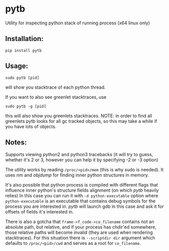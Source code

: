 # pytb
Utility for inspecting python stack of running process (x64 linux only)

Installation:
---

```pip install pytb```

Usage:
---

```sudo pytb [pid]```

will show you stacktrace of each python thread.

If you want to also see greenlet stacktraces, use

```sudo pytb -g [pid]```

this will also show you greenlets stacktraces.
NOTE: in order to find all greenlets pytb looks for all gc tracked objects, so this may take a while if you have lots of objects.

Notes:
---
Supports viewing python2 and python3 tracebacks (it will try to guess, whether it's 2 or 3, however you can help it by specifying -2 or -3 option)

The utility works by reading ```/proc/<pid>/mem``` (this is why sudo is needed). It uses *nm* and *objdump*
for finding inner python structures in memory.

It's also possible that python process is compiled with different flags that influence inner python's structure fields alignment (on which *pytb* heavily relies)
In this case you can run it with ```-d python-executable``` option
where ```python-executable``` is an executable that contains debug symbols for the process you are interested in.
*pytb* will launch gdb in this case and ask it for offsets of fields it's interested in.

There is also a gotcha that ```frame->f_code->co_filename``` contains not an absolute path, but relative, and if your process has chdir'ed somewhere, those relative paths will become invalid (they are used when rendering stacktraces). For this situation there is ```--scriptdir dir``` argument which defaults to ```/proc/<pid>/cwd``` and serves as a root for ```co_filename```.